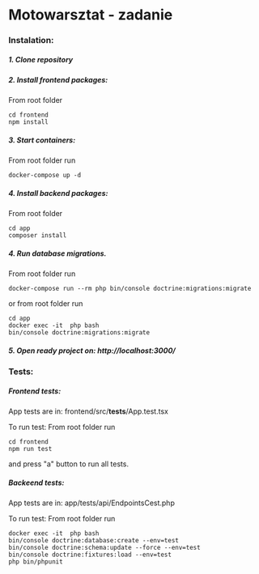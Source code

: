 # Motowarsztat - zadanie

### Instalation:

##### 1. Clone repository

##### 2. Install frontend packages:

From root folder

```
cd frontend
npm install
```

##### 3. Start containers:

From root folder run

```
docker-compose up -d
```

##### 4. Install backend packages:

From root folder

```
cd app
composer install
```

##### 4. Run database migrations.

From root folder run

```
docker-compose run --rm php bin/console doctrine:migrations:migrate
```

or from root folder run

```
cd app
docker exec -it  php bash
bin/console doctrine:migrations:migrate
```

##### 5. Open ready project on: http://localhost:3000/

### Tests:

##### Frontend tests:

App tests are in: frontend/src/**tests**/App.test.tsx

To run test:
From root folder run

```
cd frontend
npm run test
```

and press "a" button to run all tests.

##### Backeend tests:

App tests are in: app/tests/api/EndpointsCest.php

To run test:
From root folder run

```
docker exec -it  php bash
bin/console doctrine:database:create --env=test
bin/console doctrine:schema:update --force --env=test
bin/console doctrine:fixtures:load --env=test
php bin/phpunit
```

